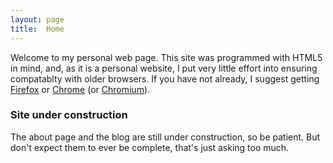 ```yaml
---
layout: page
title:  Home
---
```


Welcome to my personal web page. This site was programmed with HTML5 in
mind, and, as it is a personal website, I put very little effort into
ensuring compatablty with older browsers. If you have not already, I
suggest getting [Firefox](https://www.mozilla.org/en-US/firefox/) or 
[Chrome](https://www.google.com/chrome) (or 
[Chromium](http://www.chromium.org/Home)).

### Site under construction

The about page and the blog are still under construction, so be patient.
But don't expect them to ever be complete, that's just asking too much.
